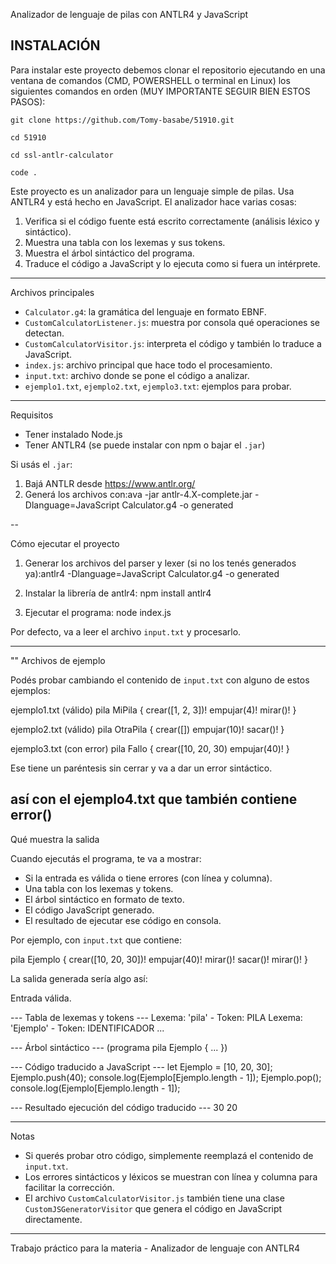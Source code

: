 Analizador de lenguaje de pilas con ANTLR4 y JavaScript

## INSTALACIÓN 

Para instalar este proyecto debemos clonar el repositorio ejecutando en una ventana de comandos (CMD, POWERSHELL o terminal en Linux) los siguientes comandos en orden (MUY IMPORTANTE SEGUIR BIEN ESTOS PASOS):
```
git clone https://github.com/Tomy-basabe/51910.git
```

```
cd 51910
```
```
cd ssl-antlr-calculator
```
```
code .
```
Este proyecto es un analizador para un lenguaje simple de pilas. Usa ANTLR4 y está hecho en JavaScript. El analizador hace varias cosas:

1. Verifica si el código fuente está escrito correctamente (análisis léxico y sintáctico).
2. Muestra una tabla con los lexemas y sus tokens.
3. Muestra el árbol sintáctico del programa.
4. Traduce el código a JavaScript y lo ejecuta como si fuera un intérprete.

---

Archivos principales

- `Calculator.g4`: la gramática del lenguaje en formato EBNF.
- `CustomCalculatorListener.js`: muestra por consola qué operaciones se detectan.
- `CustomCalculatorVisitor.js`: interpreta el código y también lo traduce a JavaScript.
- `index.js`: archivo principal que hace todo el procesamiento.
- `input.txt`: archivo donde se pone el código a analizar.
- `ejemplo1.txt`, `ejemplo2.txt`, `ejemplo3.txt`: ejemplos para probar.

---

Requisitos

- Tener instalado Node.js
- Tener ANTLR4 (se puede instalar con npm o bajar el `.jar`)

Si usás el `.jar`:

1. Bajá ANTLR desde https://www.antlr.org/
2. Generá los archivos con:ava -jar antlr-4.X-complete.jar -Dlanguage=JavaScript Calculator.g4 -o generated

--

Cómo ejecutar el proyecto

1. Generar los archivos del parser y lexer (si no los tenés generados ya):antlr4 -Dlanguage=JavaScript Calculator.g4 -o generated

2. Instalar la librería de antlr4: npm install antlr4

3. Ejecutar el programa: node index.js


Por defecto, va a leer el archivo `input.txt` y procesarlo.

---

"" Archivos de ejemplo

Podés probar cambiando el contenido de `input.txt` con alguno de estos ejemplos:

ejemplo1.txt (válido)
pila MiPila {
crear([1, 2, 3])!
empujar(4)!
mirar()!
}


ejemplo2.txt (válido)
pila OtraPila {
crear([])
empujar(10)!
sacar()!
}


ejemplo3.txt (con error)
pila Fallo {
crear([10, 20, 30)
empujar(40)!
}

Ese tiene un paréntesis sin cerrar y va a dar un error sintáctico.

así con el ejemplo4.txt que también contiene error()
---

Qué muestra la salida

Cuando ejecutás el programa, te va a mostrar:

- Si la entrada es válida o tiene errores (con línea y columna).
- Una tabla con los lexemas y tokens.
- El árbol sintáctico en formato de texto.
- El código JavaScript generado.
- El resultado de ejecutar ese código en consola.

Por ejemplo, con `input.txt` que contiene:

pila Ejemplo {
crear([10, 20, 30])!
empujar(40)!
mirar()!
sacar()!
mirar()!
}


La salida generada sería algo así:

Entrada válida.

--- Tabla de lexemas y tokens ---
Lexema: 'pila' - Token: PILA
Lexema: 'Ejemplo' - Token: IDENTIFICADOR
...

--- Árbol sintáctico ---
(programa pila Ejemplo { ... })

--- Código traducido a JavaScript ---
let Ejemplo = [10, 20, 30];
Ejemplo.push(40);
console.log(Ejemplo[Ejemplo.length - 1]);
Ejemplo.pop();
console.log(Ejemplo[Ejemplo.length - 1]);

--- Resultado ejecución del código traducido ---
30
20


---

Notas

- Si querés probar otro código, simplemente reemplazá el contenido de `input.txt`.
- Los errores sintácticos y léxicos se muestran con línea y columna para facilitar la corrección.
- El archivo `CustomCalculatorVisitor.js` también tiene una clase `CustomJSGeneratorVisitor` que genera el código en JavaScript directamente.

---

Trabajo práctico para la materia - Analizador de lenguaje con ANTLR4


